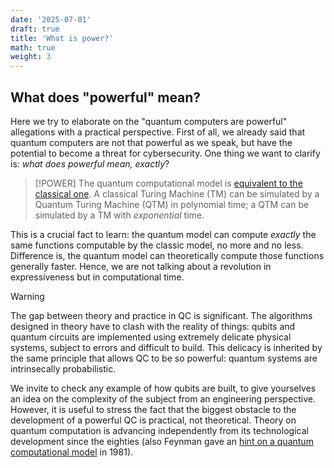 ```yaml
---
date: '2025-07-01'
draft: true
title: 'What is power?'
math: true
weight: 3
---
```


## What does "powerful" mean?

Here we try to elaborate on the "quantum computers are powerful" allegations with a practical perspective. First of all, we already said that quantum computers are not that powerful as we speak, but have the potential to become a threat for cybersecurity. One thing we want to clarify is: $\textit{what does powerful mean, exactly}$? 

>[!POWER] 
>The quantum computational model is [equivalent to the classical one](https://arxiv.org/abs/quant-ph/9906111). A classical Turing Machine (TM) can be simulated by a Quantum Turing Machine (QTM) in polynomial time; a QTM can be simulated by a TM with $\textit{exponential}$ time.

This is a crucial fact to learn: the quantum model can compute $\textit{exactly}$ the same functions computable by the classic model, no more and no less. Difference is, the quantum model can theoretically compute those functions generally faster. Hence, we are not talking about a revolution in expressiveness but in computational time.

>[!WARNING]
>The gap between theory and practice in QC is significant. The algorithms designed in theory have to clash with the reality of things: qubits and quantum circuits are implemented using extremely delicate physical systems, subject to errors and difficult to build. This delicacy is inherited by the same principle that allows QC to be so powerful: quantum systems are intrinsecally probabilistic.

We invite to check any example of how qubits are built, to give yourselves an idea on the complexity of the subject from an engineering perspective. However, it is useful to stress the fact that the biggest obstacle to the development of a powerful QC is practical, not theoretical. Theory on quantum computation is advancing independently from its technological development since the eighties (also Feynman gave an [hint on a quantum computational model](https://github.com/yousbot/Quantum-Papers/blob/master/1982%20-%20Feynman,%20Simulating%20physics%20with%20computers.pdf) in 1981).
